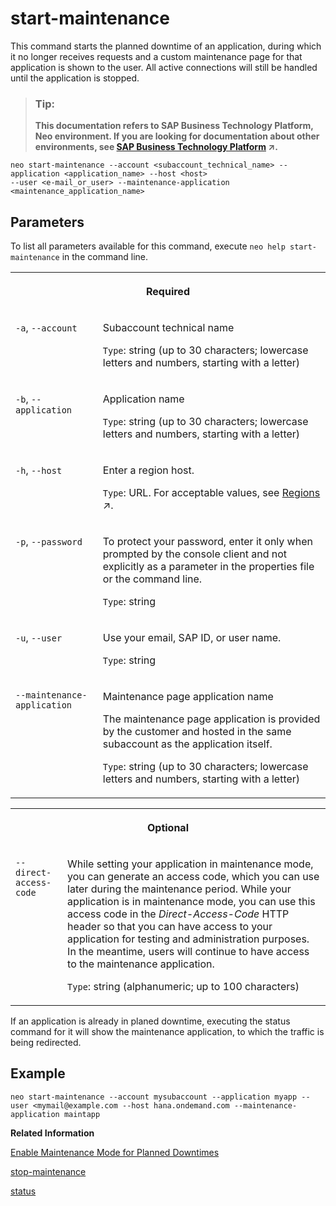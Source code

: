 <!-- loiof42be92739bf483fa930a9caa7efaf13 -->

# start-maintenance

This command starts the planned downtime of an application, during which it no longer receives requests and a custom maintenance page for that application is shown to the user. All active connections will still be handled until the application is stopped.



> ### Tip:  
> **This documentation refers to SAP Business Technology Platform, Neo environment. If you are looking for documentation about other environments, see [SAP Business Technology Platform](https://help.sap.com/viewer/65de2977205c403bbc107264b8eccf4b/Cloud/en-US/6a2c1ab5a31b4ed9a2ce17a5329e1dd8.html "SAP Business Technology Platform (SAP BTP) is an integrated offering comprised of four technology portfolios: database and data management, application development and integration, analytics, and intelligent technologies. The platform offers users the ability to turn data into business value, compose end-to-end business processes, and build and extend SAP applications quickly.") :arrow_upper_right:.**



```
neo start-maintenance --account <subaccount_technical_name> --application <application_name> --host <host> 
--user <e-mail_or_user> --maintenance-application <maintenance_application_name> 
```



<a name="loiof42be92739bf483fa930a9caa7efaf13__section_N1001E_N10012_N10001"/>

## Parameters

To list all parameters available for this command, execute `neo help start-maintenance` in the command line.


<table>
<tr>
<th valign="top" colspan="2">

Required



</th>
</tr>
<tr>
<td valign="top">

`-a`, `--account`



</td>
<td valign="top">

Subaccount technical name

`Type`: string \(up to 30 characters; lowercase letters and numbers, starting with a letter\)



</td>
</tr>
<tr>
<td valign="top">

`-b`, `--application` 



</td>
<td valign="top">

Application name

`Type`: string \(up to 30 characters; lowercase letters and numbers, starting with a letter\)



</td>
</tr>
<tr>
<td valign="top">

`-h`, `--host`



</td>
<td valign="top">

Enter a region host.

`Type`: URL. For acceptable values, see [Regions](https://help.sap.com/viewer/65de2977205c403bbc107264b8eccf4b/Cloud/en-US/350356d1dc314d3199dca15bd2ab9b0e.html "You can deploy applications in different regions. Each region represents a geographical location (for example, Europe, US East) where applications, data, or services are hosted.") :arrow_upper_right:.



</td>
</tr>
<tr>
<td valign="top">

`-p`, `--password`



</td>
<td valign="top">

To protect your password, enter it only when prompted by the console client and not explicitly as a parameter in the properties file or the command line.

`Type`: string



</td>
</tr>
<tr>
<td valign="top">

`-u`, `--user`



</td>
<td valign="top">

Use your email, SAP ID, or user name.

`Type`: string



</td>
</tr>
<tr>
<td valign="top">

`--maintenance-application`



</td>
<td valign="top">

Maintenance page application name

The maintenance page application is provided by the customer and hosted in the same subaccount as the application itself.

`Type`: string \(up to 30 characters; lowercase letters and numbers, starting with a letter\)



</td>
</tr>
</table>


<table>
<tr>
<th valign="top" colspan="2">

Optional



</th>
</tr>
<tr>
<td valign="top">

`--direct-access-code`



</td>
<td valign="top">

While setting your application in maintenance mode, you can generate an access code, which you can use later during the maintenance period. While your application is in maintenance mode, you can use this access code in the *Direct-Access-Code* HTTP header so that you can have access to your application for testing and administration purposes. In the meantime, users will continue to have access to the maintenance application.

`Type`: string \(alphanumeric; up to 100 characters\)



</td>
</tr>
</table>

If an application is already in planed downtime, executing the status command for it will show the maintenance application, to which the traffic is being redirected.



## Example

```
neo start-maintenance --account mysubaccount --application myapp --user <mymail@example.com --host hana.ondemand.com --maintenance-application maintapp
```

**Related Information**  


[Enable Maintenance Mode for Planned Downtimes](enable-maintenance-mode-for-planned-downtimes-aa04f29.md "An operator can start and stop planned application downtime, during which a customized maintenance page for that application is shown to end users.")

[stop-maintenance](stop-maintenance-3fbd6fe.md "This command stops the planned downtime of an application, starts traffic to it and deregisters the maintenance application page.")

[status](status-d4f6592.md "You can check the current status of an application or application process. The command lists all application processes with their IDs, state, last change date sorted chronologically, and runtime information.")

